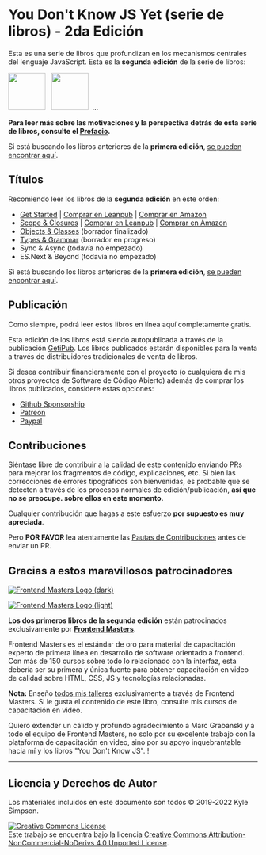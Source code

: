 # You Don't Know JS Yet (serie de libros) - 2da Edición

Esta es una serie de libros que profundizan en los mecanismos centrales del lenguaje JavaScript. Esta es la **segunda edición** de la serie de libros:

<a href="https://leanpub.com/ydkjsy-get-started"><img src="get-started/images/cover.png" width="75"></a>&nbsp;&nbsp;
<a href="https://leanpub.com/ydkjsy-scope-closures"><img src="scope-closures/images/cover.png" width="75"></a>&nbsp;&nbsp;...

**Para leer más sobre las motivaciones y la perspectiva detrás de esta serie de libros, consulte el [Prefacio](preface.md).**

Si está buscando los libros anteriores de la **primera edición**, [se pueden encontrar aquí](https://github.com/getify/You-Dont-Know-JS/blob/1st-ed/README.md).

## Títulos

Recomiendo leer los libros de la **segunda edición** en este orden:

-   [Get Started](get-started/README.md) | [Comprar en Leanpub](https://leanpub.com/ydkjsy-get-started) | [Comprar en Amazon](https://www.amazon.com/dp/B084BNMN7T)
-   [Scope & Closures](scope-closures/README.md) | [Comprar en Leanpub](https://leanpub.com/ydkjsy-scope-closures) | [Comprar en Amazon](https://www.amazon.com/dp/B08634PZ3N)
-   [Objects & Classes](objects-classes/README.md) (borrador finalizado)
-   [Types & Grammar](types-grammar/README.md) (borrador en progreso)
-   Sync & Async (todavía no empezado)
-   ES.Next & Beyond (todavía no empezado)

Si está buscando los libros anteriores de la **primera edición**, [se pueden encontrar aquí](https://github.com/getify/You-Dont-Know-JS/blob/1st-ed/README.md).

## Publicación

Como siempre, podrá leer estos libros en línea aquí completamente gratis.

Esta edición de los libros está siendo autopublicada a través de la publicación [GetiPub](https://geti.pub). Los libros publicados estarán disponibles para la venta a través de distribuidores tradicionales de venta de libros.

Si desea contribuir financieramente con el proyecto (o cualquiera de mis otros proyectos de Software de Código Abierto) además de comprar los libros publicados, considere estas opciones:

-   [Github Sponsorship](https://github.com/users/getify/sponsorship)
-   [Patreon](https://www.patreon.com/getify)
-   [Paypal](https://www.paypal.me/getify)

## Contribuciones

Siéntase libre de contribuir a la calidad de este contenido enviando PRs para mejorar los fragmentos de código, explicaciones, etc. Si bien las correcciones de errores tipográficos son bienvenidas, es probable que se detecten a través de los procesos normales de edición/publicación, **así que no se preocupe. sobre ellos en este momento.**

Cualquier contribución que hagas a este esfuerzo **por supuesto es muy apreciada**.

Pero **POR FAVOR** lea atentamente las [Pautas de Contribuciones](CONTRIBUTING.md) antes de enviar un PR.

## Gracias a estos maravillosos patrocinadores

[![Frontend Masters Logo (dark)](https://github.com/aroldodev/You-Dont-Know-JS-ES-translation/blob/2nd-ed/external-logos/fem_logo-light.svg)](https://frontendmasters.com#gh-light-mode-only)

[![Frontend Masters Logo (light)](https://github.com/aroldodev/You-Dont-Know-JS-ES-translation/blob/2nd-ed/external-logos/fem_logo.svg)](https://frontendmasters.com#gh-dark-mode-only)

**Los dos primeros libros de la segunda edición** están patrocinados exclusivamente por **[Frontend Masters](https://frontendmasters.com)**.

Frontend Masters es el estándar de oro para material de capacitación experto de primera línea en desarrollo de software orientado a frontend. Con más de 150 cursos sobre todo lo relacionado con la interfaz, esta debería ser su primera y única fuente para obtener capacitación en video de calidad sobre HTML, CSS, JS y tecnologías relacionadas.

**Nota:** Enseño [todos mis talleres](https://frontendmasters.com/kyle-simpson) exclusivamente a través de Frontend Masters. Si le gusta el contenido de este libro, consulte mis cursos de capacitación en video.

Quiero extender un cálido y profundo agradecimiento a Marc Grabanski y a todo el equipo de Frontend Masters, no solo por su excelente trabajo con la plataforma de capacitación en video, sino por su apoyo inquebrantable hacia mí y los libros "You Don't Know JS". !

---

## Licencia y Derechos de Autor

Los materiales incluidos en este documento son todos &copy; 2019-2022 Kyle Simpson.

<a rel="license" href="http://creativecommons.org/licenses/by-nc-nd/4.0/"><img alt="Creative Commons License" style="border-width:0" src="https://i.creativecommons.org/l/by-nc-nd/4.0/88x31.png" /></a><br />Este trabajo se encuentra bajo la licencia <a rel="license" href="http://creativecommons.org/licenses/by-nc-nd/4.0/">Creative Commons Attribution-NonCommercial-NoDerivs 4.0 Unported License</a>.
